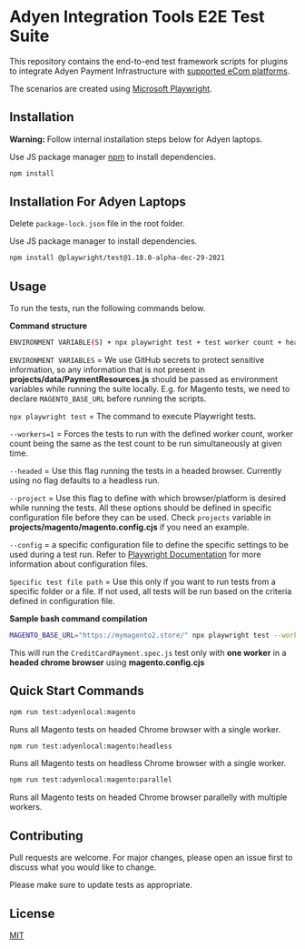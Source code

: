 # Adyen Integration Tools E2E Test Suite

This repository contains the end-to-end test framework scripts for plugins to integrate Adyen Payment Infrastructure with [supported eCom platforms](https://docs.adyen.com/plugins).

The scenarios are created using [Microsoft Playwright](https://playwright.dev/).

## Installation
**Warning:** Follow internal installation steps below for Adyen laptops.

Use JS package manager [npm](https://www.npmjs.com/) to install dependencies.

```bash
npm install
```

## Installation For Adyen Laptops
Delete `package-lock.json` file in the root folder.

Use JS package manager to install dependencies.

```bash
npm install @playwright/test@1.18.0-alpha-dec-29-2021
```

## Usage

To run the tests, run the following commands below.

**Command structure**

```bash
ENVIRONMENT VARIABLE(S) + npx playwright test + test worker count + headless/headed flag + browser to be used + specific config file to be utilized + Specific test to be run
```
`ENVIRONMENT VARIABLES` =  We use GitHub secrets to protect sensitive information, so any information that is not present in **projects/data/PaymentResources.js** should be passed as environment variables while running the suite locally. E.g. for Magento tests, we need to declare `MAGENTO_BASE_URL` before running the scripts.

`npx playwright test` = The command to execute Playwright tests.

`--workers=1` = Forces the tests to run with the defined worker count, worker count being the same as the test count to be run simultaneously at given time.

`--headed` = Use this flag running the tests in a headed browser. Currently using no flag defaults to a headless run.

`--project` = Use this flag to define with which browser/platform is desired while running the tests. All these options should be defined in specific configuration file before they can be used. Check `projects` variable in **projects/magento/magento.config.cjs** if you need an example.

`--config` = a specific configuration file to define the specific settings to be used during a test run. Refer to [Playwright Documentation](https://playwright.dev/docs/test-configuration) for more information about configuration files.

`Specific test file path` = Use this only if you want to run tests from a specific folder or a file. If not used, all tests will be run based on the criteria defined in configuration file.

**Sample bash command compilation**

```bash
MAGENTO_BASE_URL="https://mymagento2.store/" npx playwright test --workers=1 --headed --project=chrome --config=projects/magento/magento.config.cjs projects/magento/tests/CreditCardPayment.spec.js
```
This will run the `CreditCardPayment.spec.js` test only with **one worker** in a **headed chrome browser** using **magento.config.cjs**

## Quick Start Commands

```bash
npm run test:adyenlocal:magento
```
Runs all Magento tests on headed Chrome browser with a single worker.

```bash
npm run test:adyenlocal:magento:headless
```
Runs all Magento tests on headless Chrome browser with a single worker.

```bash
npm run test:adyenlocal:magento:parallel
```
Runs all Magento tests on headed Chrome browser parallelly with multiple workers.

## Contributing
Pull requests are welcome. For major changes, please open an issue first to discuss what you would like to change.

Please make sure to update tests as appropriate.

## License
[MIT](https://choosealicense.com/licenses/mit/)
